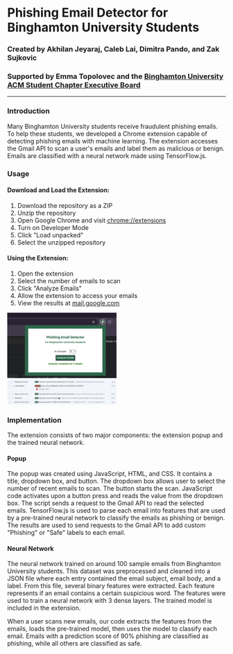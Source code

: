# Phishing Email Detector for Binghamton University Students  

### Created by Akhilan Jeyaraj, Caleb Lai, Dimitra Pando, and Zak Sujkovic
### Supported by Emma Topolovec and the [Binghamton University ACM Student Chapter Executive Board](https://binghamtonacm.org/)

---

### Introduction

Many Binghamton University students receive fraudulent phishing emails. To help these students, we developed a Chrome extension capable of detecting phishing emails with machine learning. The extension accesses the Gmail API to scan a user's emails and label them as malicious or benign. Emails are classified with a neural network made using TensorFlow.js.

### Usage

#### Download and Load the Extension:
 1. Download the repository as a ZIP
 2. Unzip the repository
 3. Open Google Chrome and visit [chrome://extensions](chrome://extensions)
 4. Turn on Developer Mode
 5. Click "Load unpacked"
 6. Select the unzipped repository

#### Using the Extension:

 1. Open the extension
 2. Select the number of emails to scan
 3. Click "Analyze Emails"
 4. Allow the extension to access your emails
 5. View the results at [mail.google.com](http://mail.google.com/)


<img src="https://github.com/EmmaTopolovec/PhishingEmailDetector/blob/9c74473cf56510691fd78ebc37ce2a8b3a98c59a/images/PopupScreenshot.png" width="50%" height="50%" />

<img src="https://github.com/EmmaTopolovec/PhishingEmailDetector/blob/9c74473cf56510691fd78ebc37ce2a8b3a98c59a/images/ResultsScreenshot.png" width="50%" height="50%" />

### Implementation

The extension consists of two major components: the extension popup and the trained neural network.

#### Popup

The popup was created using JavaScript, HTML, and CSS. It contains a title, dropdown box, and button. The dropdown box allows user to select the number of recent emails to scan. The button starts the scan. JavaScript code activates upon a button press and reads the value from the dropdown box. The script sends a request to the Gmail API to read the selected emails. TensorFlow.js is used to parse each email into features that are used by a pre-trained neural network to classify the emails as phishing or benign. The results are used to send requests to the Gmail API to add custom "Phishing" or "Safe" labels to each email.

#### Neural Network

The neural network trained on around 100 sample emails from Binghamton University students. This dataset was preprocessed and cleaned into a JSON file where each entry contained the email subject, email body, and a label. From this file, several binary features were extracted. Each feature represents if an email contains a certain suspicious word. The features were used to train a neural network with 3 dense layers. The trained model is included in the extension.

When a user scans new emails, our code extracts the features from the emails, loads the pre-trained model, then uses the model to classify each email. Emails with a prediction score of 90% phishing are classified as phishing, while all others are classified as safe.
